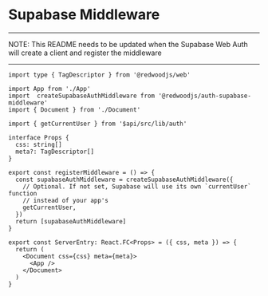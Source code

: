 # Supabase Middleware

---

NOTE: This README needs to be updated when the Supabase Web Auth will create a client and register the middleware

----

```tsx filename='entry.server.tsx'
import type { TagDescriptor } from '@redwoodjs/web'

import App from './App'
import  createSupabaseAuthMiddleware from '@redwoodjs/auth-supabase-middleware'
import { Document } from './Document'

import { getCurrentUser } from '$api/src/lib/auth'

interface Props {
  css: string[]
  meta?: TagDescriptor[]
}

export const registerMiddleware = () => {
  const supabaseAuthMiddleware = createSupabaseAuthMiddleware({
    // Optional. If not set, Supabase will use its own `currentUser` function
    // instead of your app's
    getCurrentUser,
  })
  return [supabaseAuthMiddleware]
}

export const ServerEntry: React.FC<Props> = ({ css, meta }) => {
  return (
    <Document css={css} meta={meta}>
      <App />
    </Document>
  )
}
```
